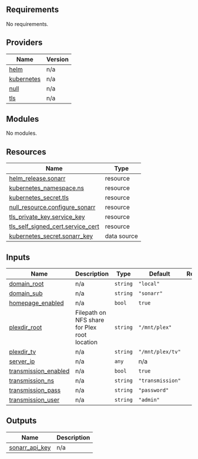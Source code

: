 <!-- BEGIN_TF_DOCS -->
## Requirements

No requirements.

## Providers

| Name | Version |
|------|---------|
| <a name="provider_helm"></a> [helm](#provider\_helm) | n/a |
| <a name="provider_kubernetes"></a> [kubernetes](#provider\_kubernetes) | n/a |
| <a name="provider_null"></a> [null](#provider\_null) | n/a |
| <a name="provider_tls"></a> [tls](#provider\_tls) | n/a |

## Modules

No modules.

## Resources

| Name | Type |
|------|------|
| [helm_release.sonarr](https://registry.terraform.io/providers/hashicorp/helm/latest/docs/resources/release) | resource |
| [kubernetes_namespace.ns](https://registry.terraform.io/providers/hashicorp/kubernetes/latest/docs/resources/namespace) | resource |
| [kubernetes_secret.tls](https://registry.terraform.io/providers/hashicorp/kubernetes/latest/docs/resources/secret) | resource |
| [null_resource.configure_sonarr](https://registry.terraform.io/providers/hashicorp/null/latest/docs/resources/resource) | resource |
| [tls_private_key.service_key](https://registry.terraform.io/providers/hashicorp/tls/latest/docs/resources/private_key) | resource |
| [tls_self_signed_cert.service_cert](https://registry.terraform.io/providers/hashicorp/tls/latest/docs/resources/self_signed_cert) | resource |
| [kubernetes_secret.sonarr_key](https://registry.terraform.io/providers/hashicorp/kubernetes/latest/docs/data-sources/secret) | data source |

## Inputs

| Name | Description | Type | Default | Required |
|------|-------------|------|---------|:--------:|
| <a name="input_domain_root"></a> [domain\_root](#input\_domain\_root) | n/a | `string` | `"local"` | no |
| <a name="input_domain_sub"></a> [domain\_sub](#input\_domain\_sub) | n/a | `string` | `"sonarr"` | no |
| <a name="input_homepage_enabled"></a> [homepage\_enabled](#input\_homepage\_enabled) | n/a | `bool` | `true` | no |
| <a name="input_plexdir_root"></a> [plexdir\_root](#input\_plexdir\_root) | Filepath on NFS share for Plex root location | `string` | `"/mnt/plex"` | no |
| <a name="input_plexdir_tv"></a> [plexdir\_tv](#input\_plexdir\_tv) | n/a | `string` | `"/mnt/plex/tv"` | no |
| <a name="input_server_ip"></a> [server\_ip](#input\_server\_ip) | n/a | `any` | n/a | yes |
| <a name="input_transmission_enabled"></a> [transmission\_enabled](#input\_transmission\_enabled) | n/a | `bool` | `true` | no |
| <a name="input_transmission_ns"></a> [transmission\_ns](#input\_transmission\_ns) | n/a | `string` | `"transmission"` | no |
| <a name="input_transmission_pass"></a> [transmission\_pass](#input\_transmission\_pass) | n/a | `string` | `"password"` | no |
| <a name="input_transmission_user"></a> [transmission\_user](#input\_transmission\_user) | n/a | `string` | `"admin"` | no |

## Outputs

| Name | Description |
|------|-------------|
| <a name="output_sonarr_api_key"></a> [sonarr\_api\_key](#output\_sonarr\_api\_key) | n/a |
<!-- END_TF_DOCS -->